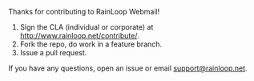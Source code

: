 Thanks for contributing to RainLoop Webmail!

1. Sign the CLA (individual or corporate) at <http://www.rainloop.net/contribute/>.
2. Fork the repo, do work in a feature branch.
3. Issue a pull request.

If you have any questions, open an issue or email [support@rainloop.net](mailto:support@rainloop.net).